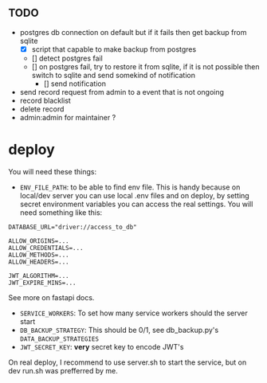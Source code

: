 ## TODO
- postgres db connection on default but if it fails then get backup from sqlite
    - [x] script that capable to make backup from postgres
    - [] detect postgres fail
    - [] on postgres fail, try to restore it from sqlite, if it is not possible then switch to sqlite and send somekind of notification
        - [] send notification 
- send record request from admin to a event that is not ongoing
- record blacklist
- delete record
- admin:admin for maintainer ?


# deploy
You will need these things: 
- `ENV_FILE_PATH`: to be able to find env file. This is handy because on local/dev server you can use local .env files and on deploy, by setting secret environment variables you can access the real settings.
You will need something like this:
```
DATABASE_URL="driver://access_to_db"

ALLOW_ORIGINS=...
ALLOW_CREDENTIALS=...
ALLOW_METHODS=...
ALLOW_HEADERS=...

JWT_ALGORITHM=...
JWT_EXPIRE_MINS=...
```
See more on fastapi docs.
- `SERVICE_WORKERS`: To set how many service workers should the server start
- `DB_BACKUP_STRATEGY`: This should be 0/1, see db_backup.py's `DATA_BACKUP_STRATEGIES`
- `JWT_SECRET_KEY`: **very** secret key to encode JWT's

On real deploy, I recommend to use server.sh to start the service, but on dev run.sh was prefferred by me.